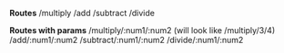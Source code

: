 **Routes**
/multiply
/add
/subtract
/divide

**Routes with params**
/multiply/:num1/:num2 (will look like /multiply/3/4)
/add/:num1/:num2
/subtract/:num1/:num2
/divide/:num1/:num2
